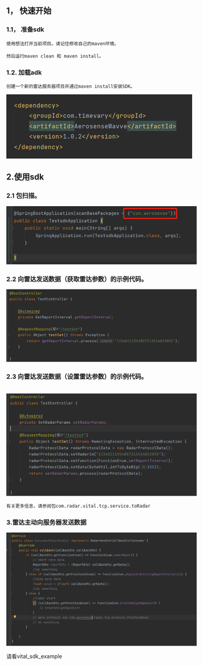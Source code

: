 ## 1， 快速开始

### 1.1， 准备sdk

```
使用想法打开当前项目。请记住修改自己的maven环境。

然后运行maven clean 和 maven install。
```

### 1.2. 加载adk

```
创建一个新的雷达服务器项目并通过maven install安装SDK。
```

![image-20220527170025692](../imgs/import_sdk.png)

## 2.使用sdk

### 2.1 包扫描。

![image-20220527170025692](../imgs/scan.png)

### 2.2 向雷达发送数据（获取雷达参数）的示例代码。

![image-20220527170025692](../imgs/get.png)

### 2.3 向雷达发送数据（设置雷达参数）的示例代码。

​	![image-20220527170643920](../imgs/set.png)

```
有关更多信息，请参阅包com.radar.vital.tcp.service.toRadar
```



### 3.雷达主动向服务器发送数据

![image-20220527170643920](../imgs/report_3.png)

请看vital_sdk_example